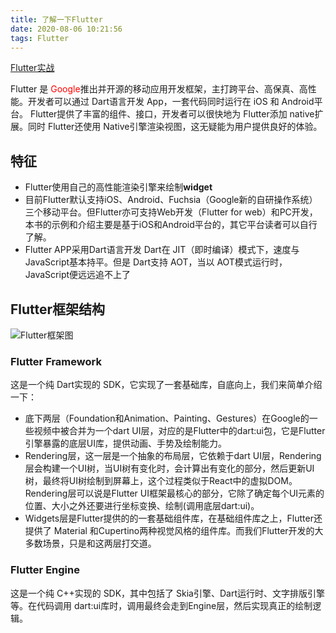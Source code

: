 ```yaml
---
title: 了解一下Flutter
date: 2020-08-06 10:21:56
tags: Flutter
---
```


[Flutter实战](https://book.flutterchina.club/ )

Flutter 是 <span style="color:red;">Google</span>推出并开源的移动应用开发框架，主打跨平台、高保真、高性能。开发者可以通过 Dart语言开发 App，一套代码同时运行在 iOS 和 Android平台。 Flutter提供了丰富的组件、接口，开发者可以很快地为 Flutter添加 native扩展。同时 Flutter还使用 Native引擎渲染视图，这无疑能为用户提供良好的体验。

## 特征

* Flutter使用自己的高性能渲染引擎来绘制**widget**
* 目前Flutter默认支持iOS、Android、Fuchsia（Google新的自研操作系统）三个移动平台。但Flutter亦可支持Web开发（Flutter for web）和PC开发，本书的示例和介绍主要是基于iOS和Android平台的，其它平台读者可以自行了解。
* Flutter APP采用Dart语言开发 Dart在 JIT（即时编译）模式下，速度与 JavaScript基本持平。但是 Dart支持 AOT，当以 AOT模式运行时，JavaScript便远远追不上了

## Flutter框架结构

![Flutter框架图](./1-1.png "Flutter框架图")

### Flutter Framework

这是一个纯 Dart实现的 SDK，它实现了一套基础库，自底向上，我们来简单介绍一下：

* 底下两层（Foundation和Animation、Painting、Gestures）在Google的一些视频中被合并为一个dart UI层，对应的是Flutter中的dart:ui包，它是Flutter引擎暴露的底层UI库，提供动画、手势及绘制能力。
* Rendering层，这一层是一个抽象的布局层，它依赖于dart UI层，Rendering层会构建一个UI树，当UI树有变化时，会计算出有变化的部分，然后更新UI树，最终将UI树绘制到屏幕上，这个过程类似于React中的虚拟DOM。Rendering层可以说是Flutter UI框架最核心的部分，它除了确定每个UI元素的位置、大小之外还要进行坐标变换、绘制(调用底层dart:ui)。
* Widgets层是Flutter提供的的一套基础组件库，在基础组件库之上，Flutter还提供了 Material 和Cupertino两种视觉风格的组件库。而我们Flutter开发的大多数场景，只是和这两层打交道。

### Flutter Engine

这是一个纯 C++实现的 SDK，其中包括了 Skia引擎、Dart运行时、文字排版引擎等。在代码调用 dart:ui库时，调用最终会走到Engine层，然后实现真正的绘制逻辑。
